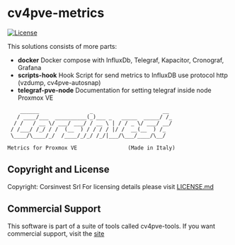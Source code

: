 # cv4pve-metrics

[![License](https://img.shields.io/github/license/Corsinvest/cv4pve-metrics.svg)](LICENSE.md)

This solutions consists of more parts:

* **docker** Docker compose with InfluxDb, Telegraf, Kapacitor, Cronograf, Grafana
* **scripts-hook** Hook Script for send metrics to InfluxDB use protocol http (vzdump, cv4pve-autosnap)
* **telegraf-pve-node** Documentation for setting telegraf inside node Proxmox VE

```text
    ______                _                      __
   / ____/___  __________(_)___ _   _____  _____/ /_
  / /   / __ \/ ___/ ___/ / __ \ | / / _ \/ ___/ __/
 / /___/ /_/ / /  (__  ) / / / / |/ /  __(__  ) /_
 \____/\____/_/  /____/_/_/ /_/|___/\___/____/\__/

Metrics for Proxmox VE                (Made in Italy)
```

## Copyright and License

Copyright: Corsinvest Srl
For licensing details please visit [LICENSE.md](LICENSE.md)

## Commercial Support

This software is part of a suite of tools called cv4pve-tools. If you want commercial support, visit the [site](https://www.cv4pve-tools.com)
